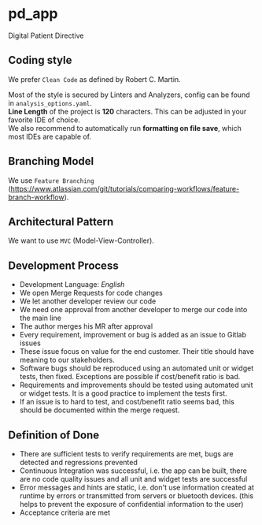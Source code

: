 # pd_app

Digital Patient Directive

## Coding style

We prefer `Clean Code` as defined by Robert C. Martin.

Most of the style is secured by Linters and Analyzers, config can be found in `analysis_options.yaml`.  
**Line Length** of the project is **120** characters. This can be adjusted in your favorite IDE of choice.  
We also recommend to automatically run **formatting on file save**, which most IDEs are capable of.

## Branching Model

We use `Feature Branching` (https://www.atlassian.com/git/tutorials/comparing-workflows/feature-branch-workflow).

## Architectural Pattern

We want to use `MVC` (Model-View-Controller).

## Development Process

- Development Language: _English_
- We open Merge Requests for code changes
- We let another developer review our code
- We need one approval from another developer to merge our code into the main line
- The author merges his MR after approval
- Every requirement, improvement or bug is added as an issue to Gitlab issues
- These issue focus on value for the end customer. Their title should have meaning to our stakeholders.
- Software bugs should be reproduced using an automated unit or widget tests, then fixed. Exceptions are possible if cost/benefit ratio is bad.
- Requirements and improvements should be tested using automated unit or widget tests. It is a good practice to implement the tests first.
- If an issue is to hard to test, and cost/benefit ratio seems bad, this should be documented within the merge request.

## Definition of Done

- There are sufficient tests to verify requirements are met, bugs are detected and regressions prevented
- Continuous Integration was successful, i.e. the app can be built, there are no code quality issues and all unit and widget tests are successful
- Error messages and hints are static, i.e. don't use information created at runtime by errors or transmitted from servers or bluetooth devices. (this helps to prevent the exposure of confidential information to the user)
- Acceptance criteria are met
